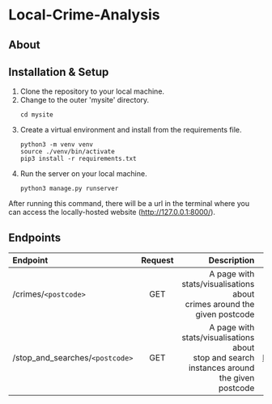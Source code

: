 # Local-Crime-Analysis
## About

## Installation & Setup
1. Clone the repository to your local machine.
2. Change to the outer 'mysite' directory.
   ```
   cd mysite
   ```
3. Create a virtual environment and install from the requirements file.
   ```
   python3 -m venv venv
   source ./venv/bin/activate
   pip3 install -r requirements.txt
   ```
4. Run the server on your local machine.
   ```
   python3 manage.py runserver
   ```
  After running this command, there will be a url in the terminal where you can access the locally-hosted website (http://127.0.0.1:8000/).


## Endpoints
| Endpoint              | Request | Description | Example |
| :---------------- | :------: | ----: | ----: |
| /crimes/`<postcode>`  |   GET   | A page with stats/visualisations about<br>crimes around the given postcode | http://127.0.0.1:8000/crimes/N1C4AX/ |
| /stop_and_searches/`<postcode>`  |   GET   | A page with stats/visualisations about<br>stop and search instances around the given postcode | http://127.0.0.1:8000/stop_and_searches/EC2M4TR/ |
